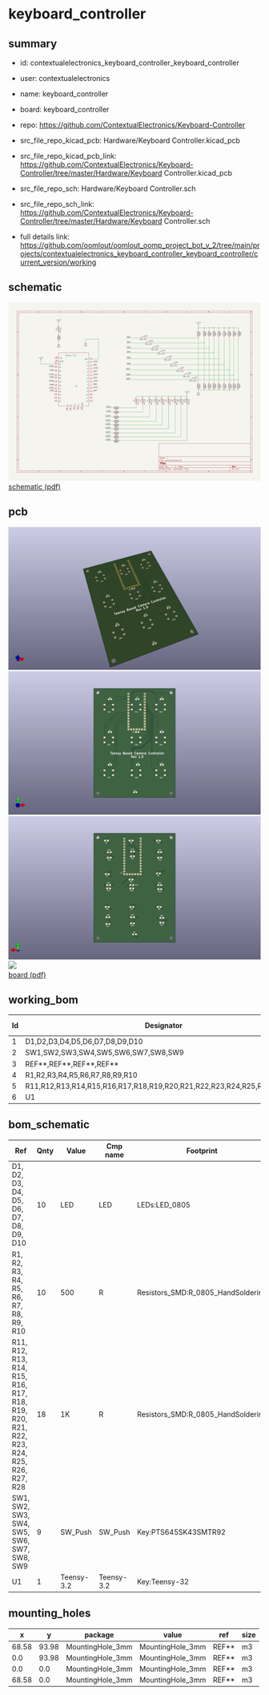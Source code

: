 # keyboard_controller
 
## summary 
* id: contextualelectronics_keyboard_controller_keyboard_controller
* user: contextualelectronics
* name: keyboard_controller
* board: keyboard_controller
* repo: https://github.com/ContextualElectronics/Keyboard-Controller
* src_file_repo_kicad_pcb: Hardware/Keyboard Controller.kicad_pcb
* src_file_repo_kicad_pcb_link: https://github.com/ContextualElectronics/Keyboard-Controller/tree/master/Hardware/Keyboard Controller.kicad_pcb


* src_file_repo_sch: Hardware/Keyboard Controller.sch
* src_file_repo_sch_link: https://github.com/ContextualElectronics/Keyboard-Controller/tree/master/Hardware/Keyboard Controller.sch
* full details link: https://github.com/oomlout/oomlout_oomp_project_bot_v_2/tree/main/projects/contextualelectronics_keyboard_controller_keyboard_controller/current_version/working  

## schematic  
![](working_schematic_600.png)  
[schematic (pdf)](working_schematic.pdf) 






















## pcb  
![](working_3d_600.png) 
![](working_3d_front_600.png)  
![](working_3d_back_600.png)  
![](working_600.png)  
[board (pdf)](working.pdf)  

## working_bom
| Id | Designator | Footprint | Quantity | Designation | Supplier and ref |  | None | 
| --- | --- | --- | --- | --- | --- | --- | --- | 
| 1 | D1,D2,D3,D4,D5,D6,D7,D8,D9,D10 | LED_0805 | 10 | LED |  |  | [''] | 
| 2 | SW1,SW2,SW3,SW4,SW5,SW6,SW7,SW8,SW9 | PTS645SK43SMTR92 | 9 | SW_Push |  |  | [''] | 
| 3 | REF**,REF**,REF**,REF** | MountingHole_3mm | 4 | MountingHole_3mm |  |  | [''] | 
| 4 | R1,R2,R3,R4,R5,R6,R7,R8,R9,R10 | R_0805_HandSoldering | 10 | 500 |  |  | [''] | 
| 5 | R11,R12,R13,R14,R15,R16,R17,R18,R19,R20,R21,R22,R23,R24,R25,R26,R27,R28 | R_0805_HandSoldering | 18 | 1K |  |  | [''] | 
| 6 | U1 | Teensy-32 | 1 | Teensy-3.2 |  |  | [''] | 


## bom_schematic
| Ref | Qnty | Value | Cmp name | Footprint | Description | Vendor | DNP | 
| --- | --- | --- | --- | --- | --- | --- | --- | 
| D1, D2, D3, D4, D5, D6, D7, D8, D9, D10 | 10 | LED | LED | LEDs:LED_0805 |  |  |  | 
| R1, R2, R3, R4, R5, R6, R7, R8, R9, R10 | 10 | 500 | R | Resistors_SMD:R_0805_HandSoldering |  |  |  | 
| R11, R12, R13, R14, R15, R16, R17, R18, R19, R20, R21, R22, R23, R24, R25, R26, R27, R28 | 18 | 1K | R | Resistors_SMD:R_0805_HandSoldering |  |  |  | 
| SW1, SW2, SW3, SW4, SW5, SW6, SW7, SW8, SW9 | 9 | SW_Push | SW_Push | Key:PTS645SK43SMTR92 |  |  |  | 
| U1 | 1 | Teensy-3.2 | Teensy-3.2 | Key:Teensy-32 |  |  |  | 


## mounting_holes
| x | y | package | value | ref | size | 
| --- | --- | --- | --- | --- | --- | 
| 68.58 | 93.98 | MountingHole_3mm | MountingHole_3mm | REF** | m3 | 
| 0.0 | 93.98 | MountingHole_3mm | MountingHole_3mm | REF** | m3 | 
| 0.0 | 0.0 | MountingHole_3mm | MountingHole_3mm | REF** | m3 | 
| 68.58 | 0.0 | MountingHole_3mm | MountingHole_3mm | REF** | m3 | 


